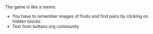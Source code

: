 The game is like a memo.
<br>
* You have to remember images of fruits and find pairs by clicking on hidden blocks
* Test from kottans.org community